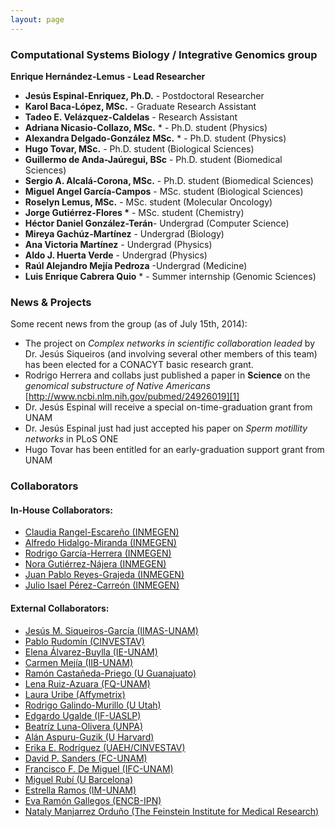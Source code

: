 ```yaml
---
layout: page
---
```


### Computational Systems Biology / Integrative Genomics group

__Enrique Hernández-Lemus - Lead Researcher__

* __Jesús Espinal-Enriquez, Ph.D.__  - Postdoctoral Researcher
* __Karol Baca-López, MSc.__  - Graduate Research Assistant
* __Tadeo E. Velázquez-Caldelas__ - Research Assistant
* __Adriana Nicasio-Collazo, MSc.__ * - Ph.D. student (Physics)
* __Alexandra Delgado-González MSc.__ * - Ph.D.  student (Physics)
* __Hugo Tovar, MSc.__ - Ph.D. student (Biological Sciences)
* __Guillermo de Anda-Jaúregui, BSc__ - Ph.D. student (Biomedical Sciences)
* __Sergio A. Alcalá-Corona, MSc.__ - Ph.D. student (Biomedical Sciences)
* __Miguel Angel García-Campos__ - MSc. student (Biological Sciences)
* __Roselyn Lemus, MSc.__ - MSc. student (Molecular Oncology)
* __Jorge Gutiérrez-Flores *__   - MSc. student (Chemistry)
* __Héctor Daniel González-Terán__- Undergrad (Computer Science)
* __Mireya Gachúz-Martínez__ - Undergrad (Biology)
* __Ana Victoria Martínez__ - Undergrad (Physics)
* __Aldo J. Huerta Verde__  - Undergrad (Physics)
* __Raúl Alejandro Mejía Pedroza__ -Undergrad (Medicine)
* __Luis Enrique Cabrera Quio__ * - Summer internship (Genomic Sciences)

### News & Projects

Some recent news from the group (as of July 15th, 2014):

* The project on _Complex networks in scientific collaboration leaded_ by Dr. Jesús Siqueiros (and involving several other members of this team) has been elected for a CONACYT basic research  grant. 
* Rodrigo Herrera and collabs just published a paper in __Science__ on the _genomical substructure of Native Americans_ 
[http://www.ncbi.nlm.nih.gov/pubmed/24926019][1]
* Dr. Jesús Espinal will receive a special on-time-graduation grant from UNAM
* Dr. Jesús Espinal just had just accepted his paper on _Sperm motillity networks_ in PLoS ONE
* Hugo Tovar has been entitled for an early-graduation support grant from UNAM

### Collaborators

#### In-House Collaborators:

* [Claudia Rangel-Escareño (INMEGEN)][2]
* [Alfredo Hidalgo-Miranda (INMEGEN)][3]
* [Rodrigo García-Herrera (INMEGEN)][4]
* [Nora Gutiérrez-Nájera (INMEGEN)][5]
* [Juan Pablo Reyes-Grajeda (INMEGEN)][6]
* [Julio Isael Pérez-Carreón (INMEGEN)][7]

#### External Collaborators:

* [Jesús M. Siqueiros-García (IIMAS-UNAM)][a]
* [Pablo Rudomín (CINVESTAV)][b]
* [Elena Álvarez-Buylla (IE-UNAM)][c]
* [Carmen Mejía (IIB-UNAM)][d]
* [Ramón Castañeda-Priego (U Guanajuato)][e]
* [Lena Ruiz-Azuara (FQ-UNAM)][f]
* [Laura Uribe (Affymetrix)][g]
* [Rodrigo Galindo-Murillo (U Utah)][h]
* [Edgardo Ugalde (IF-UASLP)][i]
* [Beatríz Luna-Olivera (UNPA)][j]
* [Alán Aspuru-Guzik (U Harvard)][k]
* [Erika E. Rodríguez (UAEH/CINVESTAV)][l]
* [David P. Sanders (FC-UNAM)][m]
* [Francisco F. De Miguel (IFC-UNAM)][n]
* [Miguel Rubí (U Barcelona)][o]
* [Estrella Ramos (IM-UNAM)][p]
* [Eva Ramón Gallegos (ENCB-IPN)][q]
* [Nataly Manjarrez Orduño (The Feinstein Institute for Medical Research)][r]



[1]: http://www.ncbi.nlm.nih.gov/pubmed/24926019
[2]: http://www.inmegen.gob.mx/es/investigacion/investigadores/curriculum-vitae/?perfil=19
[3]: http://www.inmegen.gob.mx/es/investigacion/investigadores/curriculum-vitae/?perfil=17
[4]: http://www.inmegen.gob.mx/es/investigacion/investigadores/curriculum-vitae/?perfil=235
[5]: http://www.inmegen.gob.mx/es/investigacion/investigadores/curriculum-vitae/?perfil=16
[6]: http://www.inmegen.gob.mx/es/investigacion/investigadores/curriculum-vitae/?perfil=25
[7]: http://www.inmegen.gob.mx/es/investigacion/investigadores/curriculum-vitae/?perfil=223

[a]: http://www.iimas.unam.mx/biblioteca/index.php/colaboradors/detalle/1/s
[b]: http://www.fisio.cinvestav.mx/academicos/rudomin/
[c]: http://www.ecologia.unam.mx/ie/academicos/alvarez/alvarez_contacto.htm
[d]: http://www.biomedicas.unam.mx/_administracion/_departamentos/medicina_genomica_toxicologia_ambiental/carmen_mejia.html
[e]: http://www.ifug.ugto.mx/~ramoncp/
[f]: http://www.quimica.unam.mx/ficha_investigador.php?ID=157&tipo=2
[g]: http://www.linkedin.com/pub/laura-uribe/9/608/430
[h]: http://faculty.utah.edu/u0818159-RODRIGO_GALINDO/research/index.hml
[i]: http://www.ifisica.uaslp.mx/~ugalde/
[j]: http://www.unpa.edu.mx/profesores/loma_bonita/beatriz_carely_luna_olivera.html
[k]: http://aspuru.chem.harvard.edu/
[l]: http://www.uaeh.edu.mx/campus/icbi/investigacion/matematicas/curriculums/erika.html
[m]: http://sistemas.fciencias.unam.mx/~dsanders/
[n]: http://www.ifc.unam.mx/investigadores/francisco-f-de-miguel
[o]: http://www.ffn.ub.es/webmrubi/
[p]: http://genomicacomputacional.inmegen.gob.mx/ehernandez/www.iim.unam.mx
[q]: http://biomedbiotec.encb.ipn.mx/doctorado/Eva_Ramon.php
[r]: http://www.feinsteininstitute.org/
